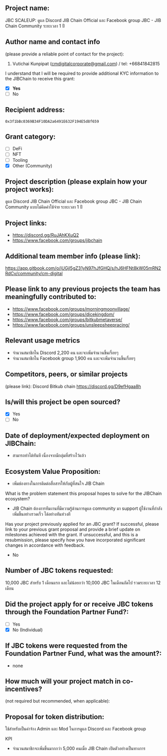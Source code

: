 ## Project name:
JBC SCALEUP: ดูแล Discord JIB Chain Official และ Facebook group JBC - JIB Chain Community ระยะเวลา 1 ปี

## Author name and contact info 
(please provide a reliable point of contact for the project):
1. Vutichai Kunpipat (cmdigitalcorporate@gmail.com) / tel: +66841842815

I understand that I will be required to provide additional KYC information to the JIBChain  to receive this grant: 
- [x] **Yes**
- [ ] No

## Recipient address:
`0x3f1bBc0369B34F10DA2a6491E632F194E5d8f659`

## Grant category: 
- [ ] DeFi
- [ ] NFT
- [ ] Tooling
- [x] Other (Community)

## Project description (please explain how your project works):
 ดูแล Discord JIB Chain Official และ Facebook group JBC - JIB Chain Community แบบไม่คิดค่าใช้จ่าย ระยะเวลา 1 ปี

## Project links:
- https://discord.gg/RuJAhKXuQ2
- https://www.facebook.com/groups/jibchain

## Additional team member info (please link):
https://app.gitbook.com/o/jUGjl5gZ31yN97hJfGHQ/s/hJ6HFNt8kW05mRN2RdCv/community/cm-digital

## Please link to any previous projects the team has meaningfully contributed to:
- https://www.facebook.com/groups/morningmoonvillage/
- https://www.facebook.com/groups/dicekingdom/
- https://www.facebook.com/groups/bitkubmetaverse/
- https://www.facebook.com/groups/unsleepsheepracing/

## Relevant usage metrics 
- จำนวนสมาชิกใน Discord 2,200 คน และจะเพิ่มจำนวนขึ้นเรื่อยๆ
- จำนวนสมาชิกใน Facebook group 1,900 คน และจะเพิ่มจำนวนขึ้นเรื่อยๆ

## Competitors, peers, or similar projects 
(please link): Discord Bitkub chain https://discord.gg/D9efHgaa8h

## Is/will this project be open sourced? 
- [x] Yes
- [ ] No

## Date of deployment/expected deployment on JIBChain:
- สามารถทำได้ทันที เนื่องจากมีกลุ่มที่สร้างไว้แล้ว

## Ecosystem Value Proposition:
- เพิ่มช่องทางในการติดต่อสื่อสารให้กับผู้ที่สนใจ JIB Chain 

What is the problem statement this proposal hopes to solve for the JIBChain ecosystem?
- JIB Chain ต้องการทีมงานที่มีความรู้ด้านการดูแล community มา support ผู้ใช้งานที่กำลังเพิ่มขึ้นอย่างรวดเร็ว ได้อย่างทันท่วงที



Has your project previously applied for an JBC grant? If successful, please link to your previous grant proposal and provide a brief update on milestones achieved with the grant. If unsuccessful, and this is a resubmission, please specify how you have incorporated significant changes in accordance with feedback.
- No 


## Number of JBC tokens requested:

10,000 JBC สำหรับ 1 เดือนแรก และไม่น้อยกว่า 10,000 JBC ในเดือนถัดไป รวมระยะเวลา 12 เดือน

## Did the project apply for or receive JBC tokens through the Foundation Partner Fund?:
- [ ] Yes
- [x] No (Individual)

## If JBC tokens were requested from the Foundation Partner Fund, what was the amount?:
- none

## How much will your project match in co-incentives? 
(not required but recommended, when applicable):

## Proposal for token distribution:

ใช้สำหรับเป็นค่าจ้าง Admin และ Mod ในการดูแล Discord และ Facebook group

KPI
- จำนวนสมาชิกจะเพิ่มขึ้นมากกว่า 5,000 คนเมื่อ JIB Chain เปิดตัวอย่างเป็นทางการ
